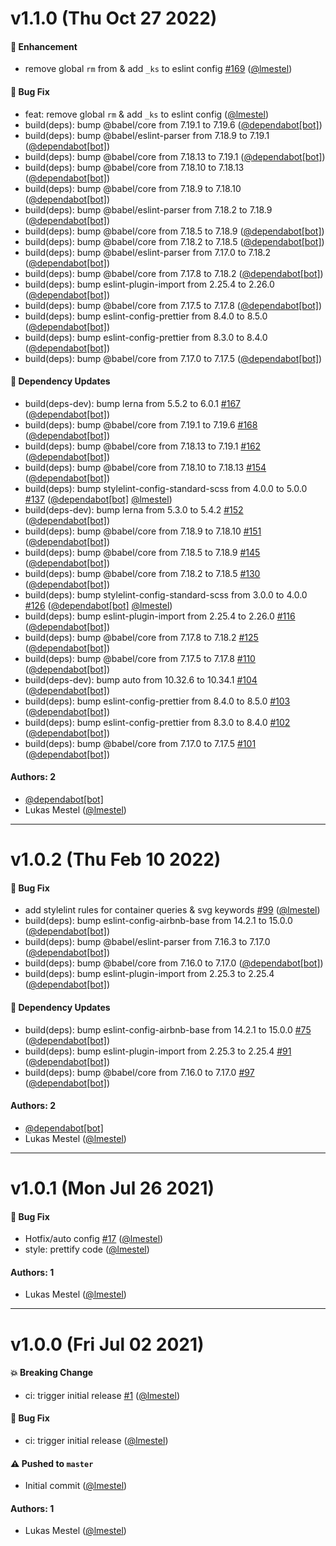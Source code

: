 # v1.1.0 (Thu Oct 27 2022)

#### 🚀 Enhancement

- remove global `rm` from & add `_ks` to eslint config [#169](https://github.com/kickstartDS/config/pull/169) ([@lmestel](https://github.com/lmestel))

#### 🐛 Bug Fix

- feat: remove global `rm` & add `_ks` to eslint config ([@lmestel](https://github.com/lmestel))
- build(deps): bump @babel/core from 7.19.1 to 7.19.6 ([@dependabot[bot]](https://github.com/dependabot[bot]))
- build(deps): bump @babel/eslint-parser from 7.18.9 to 7.19.1 ([@dependabot[bot]](https://github.com/dependabot[bot]))
- build(deps): bump @babel/core from 7.18.13 to 7.19.1 ([@dependabot[bot]](https://github.com/dependabot[bot]))
- build(deps): bump @babel/core from 7.18.10 to 7.18.13 ([@dependabot[bot]](https://github.com/dependabot[bot]))
- build(deps): bump @babel/core from 7.18.9 to 7.18.10 ([@dependabot[bot]](https://github.com/dependabot[bot]))
- build(deps): bump @babel/eslint-parser from 7.18.2 to 7.18.9 ([@dependabot[bot]](https://github.com/dependabot[bot]))
- build(deps): bump @babel/core from 7.18.5 to 7.18.9 ([@dependabot[bot]](https://github.com/dependabot[bot]))
- build(deps): bump @babel/core from 7.18.2 to 7.18.5 ([@dependabot[bot]](https://github.com/dependabot[bot]))
- build(deps): bump @babel/eslint-parser from 7.17.0 to 7.18.2 ([@dependabot[bot]](https://github.com/dependabot[bot]))
- build(deps): bump @babel/core from 7.17.8 to 7.18.2 ([@dependabot[bot]](https://github.com/dependabot[bot]))
- build(deps): bump eslint-plugin-import from 2.25.4 to 2.26.0 ([@dependabot[bot]](https://github.com/dependabot[bot]))
- build(deps): bump @babel/core from 7.17.5 to 7.17.8 ([@dependabot[bot]](https://github.com/dependabot[bot]))
- build(deps): bump eslint-config-prettier from 8.4.0 to 8.5.0 ([@dependabot[bot]](https://github.com/dependabot[bot]))
- build(deps): bump eslint-config-prettier from 8.3.0 to 8.4.0 ([@dependabot[bot]](https://github.com/dependabot[bot]))
- build(deps): bump @babel/core from 7.17.0 to 7.17.5 ([@dependabot[bot]](https://github.com/dependabot[bot]))

#### 🔩 Dependency Updates

- build(deps-dev): bump lerna from 5.5.2 to 6.0.1 [#167](https://github.com/kickstartDS/config/pull/167) ([@dependabot[bot]](https://github.com/dependabot[bot]))
- build(deps): bump @babel/core from 7.19.1 to 7.19.6 [#168](https://github.com/kickstartDS/config/pull/168) ([@dependabot[bot]](https://github.com/dependabot[bot]))
- build(deps): bump @babel/core from 7.18.13 to 7.19.1 [#162](https://github.com/kickstartDS/config/pull/162) ([@dependabot[bot]](https://github.com/dependabot[bot]))
- build(deps): bump @babel/core from 7.18.10 to 7.18.13 [#154](https://github.com/kickstartDS/config/pull/154) ([@dependabot[bot]](https://github.com/dependabot[bot]))
- build(deps): bump stylelint-config-standard-scss from 4.0.0 to 5.0.0 [#137](https://github.com/kickstartDS/config/pull/137) ([@dependabot[bot]](https://github.com/dependabot[bot]) [@lmestel](https://github.com/lmestel))
- build(deps-dev): bump lerna from 5.3.0 to 5.4.2 [#152](https://github.com/kickstartDS/config/pull/152) ([@dependabot[bot]](https://github.com/dependabot[bot]))
- build(deps): bump @babel/core from 7.18.9 to 7.18.10 [#151](https://github.com/kickstartDS/config/pull/151) ([@dependabot[bot]](https://github.com/dependabot[bot]))
- build(deps): bump @babel/core from 7.18.5 to 7.18.9 [#145](https://github.com/kickstartDS/config/pull/145) ([@dependabot[bot]](https://github.com/dependabot[bot]))
- build(deps): bump @babel/core from 7.18.2 to 7.18.5 [#130](https://github.com/kickstartDS/config/pull/130) ([@dependabot[bot]](https://github.com/dependabot[bot]))
- build(deps): bump stylelint-config-standard-scss from 3.0.0 to 4.0.0 [#126](https://github.com/kickstartDS/config/pull/126) ([@dependabot[bot]](https://github.com/dependabot[bot]) [@lmestel](https://github.com/lmestel))
- build(deps): bump eslint-plugin-import from 2.25.4 to 2.26.0 [#116](https://github.com/kickstartDS/config/pull/116) ([@dependabot[bot]](https://github.com/dependabot[bot]))
- build(deps): bump @babel/core from 7.17.8 to 7.18.2 [#125](https://github.com/kickstartDS/config/pull/125) ([@dependabot[bot]](https://github.com/dependabot[bot]))
- build(deps): bump @babel/core from 7.17.5 to 7.17.8 [#110](https://github.com/kickstartDS/config/pull/110) ([@dependabot[bot]](https://github.com/dependabot[bot]))
- build(deps-dev): bump auto from 10.32.6 to 10.34.1 [#104](https://github.com/kickstartDS/config/pull/104) ([@dependabot[bot]](https://github.com/dependabot[bot]))
- build(deps): bump eslint-config-prettier from 8.4.0 to 8.5.0 [#103](https://github.com/kickstartDS/config/pull/103) ([@dependabot[bot]](https://github.com/dependabot[bot]))
- build(deps): bump eslint-config-prettier from 8.3.0 to 8.4.0 [#102](https://github.com/kickstartDS/config/pull/102) ([@dependabot[bot]](https://github.com/dependabot[bot]))
- build(deps): bump @babel/core from 7.17.0 to 7.17.5 [#101](https://github.com/kickstartDS/config/pull/101) ([@dependabot[bot]](https://github.com/dependabot[bot]))

#### Authors: 2

- [@dependabot[bot]](https://github.com/dependabot[bot])
- Lukas Mestel ([@lmestel](https://github.com/lmestel))

---

# v1.0.2 (Thu Feb 10 2022)

#### 🐛 Bug Fix

- add stylelint rules for container queries & svg keywords [#99](https://github.com/kickstartDS/config/pull/99) ([@lmestel](https://github.com/lmestel))
- build(deps): bump eslint-config-airbnb-base from 14.2.1 to 15.0.0 ([@dependabot[bot]](https://github.com/dependabot[bot]))
- build(deps): bump @babel/eslint-parser from 7.16.3 to 7.17.0 ([@dependabot[bot]](https://github.com/dependabot[bot]))
- build(deps): bump @babel/core from 7.16.0 to 7.17.0 ([@dependabot[bot]](https://github.com/dependabot[bot]))
- build(deps): bump eslint-plugin-import from 2.25.3 to 2.25.4 ([@dependabot[bot]](https://github.com/dependabot[bot]))

#### 🔩 Dependency Updates

- build(deps): bump eslint-config-airbnb-base from 14.2.1 to 15.0.0 [#75](https://github.com/kickstartDS/config/pull/75) ([@dependabot[bot]](https://github.com/dependabot[bot]))
- build(deps): bump eslint-plugin-import from 2.25.3 to 2.25.4 [#91](https://github.com/kickstartDS/config/pull/91) ([@dependabot[bot]](https://github.com/dependabot[bot]))
- build(deps): bump @babel/core from 7.16.0 to 7.17.0 [#97](https://github.com/kickstartDS/config/pull/97) ([@dependabot[bot]](https://github.com/dependabot[bot]))

#### Authors: 2

- [@dependabot[bot]](https://github.com/dependabot[bot])
- Lukas Mestel ([@lmestel](https://github.com/lmestel))

---

# v1.0.1 (Mon Jul 26 2021)

#### 🐛 Bug Fix

- Hotfix/auto config [#17](https://github.com/kickstartDS/config/pull/17) ([@lmestel](https://github.com/lmestel))
- style: prettify code ([@lmestel](https://github.com/lmestel))

#### Authors: 1

- Lukas Mestel ([@lmestel](https://github.com/lmestel))

---

# v1.0.0 (Fri Jul 02 2021)

#### 💥 Breaking Change

- ci: trigger initial release [#1](https://github.com/kickstartDS/config/pull/1) ([@lmestel](https://github.com/lmestel))

#### 🐛 Bug Fix

- ci: trigger initial release ([@lmestel](https://github.com/lmestel))

#### ⚠️ Pushed to `master`

- Initial commit ([@lmestel](https://github.com/lmestel))

#### Authors: 1

- Lukas Mestel ([@lmestel](https://github.com/lmestel))
